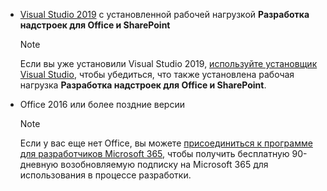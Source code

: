 - [Visual Studio 2019](https://www.visualstudio.com/vs/) с установленной рабочей нагрузкой **Разработка надстроек для Office и SharePoint**

    > [!NOTE]
    > Если вы уже установили Visual Studio 2019, [используйте установщик Visual Studio](/visualstudio/install/modify-visual-studio), чтобы убедиться, что также установлена рабочая нагрузка **Разработка надстроек для Office и SharePoint**. 

- Office 2016 или более поздние версии

    > [!NOTE]
    > Если у вас еще нет Office, вы можете [присоединиться к программе для разработчиков Microsoft 365](https://developer.microsoft.com/office/dev-program), чтобы получить бесплатную 90-дневную возобновляемую подписку на Microsoft 365 для использования в процессе разработки.
